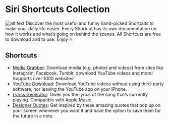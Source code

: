 # Siri Shortcuts Collection
![alt text](https://raw.githubusercontent.com/PowitOfficial/sirishortcuts/master/header.jpg)
Discover the most useful and funny hand-picked Shortcuts to make your daily life easier. 
Every Shortcut has its own documentation on how it works and what’s going on behind the scenes. 
All Shortcuts are free to download and to use. Enjoy 🔥

## Shortcuts
*   [Media Grabber](https://github.com/PowitOfficial/sirishortcuts/tree/master/shortcuts/Media%20Grabber): Download media (e.g. photos and videos) from sites like Instagram, Facebook, Tumblr, download YouTube videos and more! Supports over 1000 websites!
*   [YouTube Download](https://github.com/PowitOfficial/sirishortcuts/tree/master/shortcuts/YouTube%20Download): Download YouTube videos without using third-party software, nor leaving the YouTube app on your iPhone.
*   [Lyrics Generator](https://github.com/PowitOfficial/sirishortcuts/tree/master/shortcuts/Lyrics%20Generator): Gives you the lyrics of the song that’s currently playing. Compatible with Apple Music.
*   [Designer Quotes](https://github.com/PowitOfficial/sirishortcuts/tree/master/shortcuts/Designer%20Quotes): Get inspired by these amazing quotes that pop up on your screen whenever you want it and have the option to save them for the future in a note.


